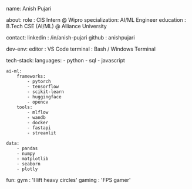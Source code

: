name: Anish Pujari

about:
    role        : CIS Intern @ Wipro
    specialization: AI/ML Engineer
    education   : B.Tech CSE (AI/ML) @ Alliance University

contact: 
    linkedin : /in/anish-pujari
    github   : anishpujari

dev-env: 
    editor   : VS Code
    terminal : Bash / Windows Terminal

tech-stack: 
    languages:
        - python
        - sql
        - javascript

    ai-ml:
        frameworks:
            - pytorch
            - tensorflow
            - scikit-learn
            - huggingface
            - opencv
        tools:
            - mlflow
            - wandb
            - docker
            - fastapi
            - streamlit

    data:
        - pandas
        - numpy
        - matplotlib
        - seaborn
        - plotly

fun:
    gym    : 'I lift heavy circles'
    gaming : 'FPS gamer'
